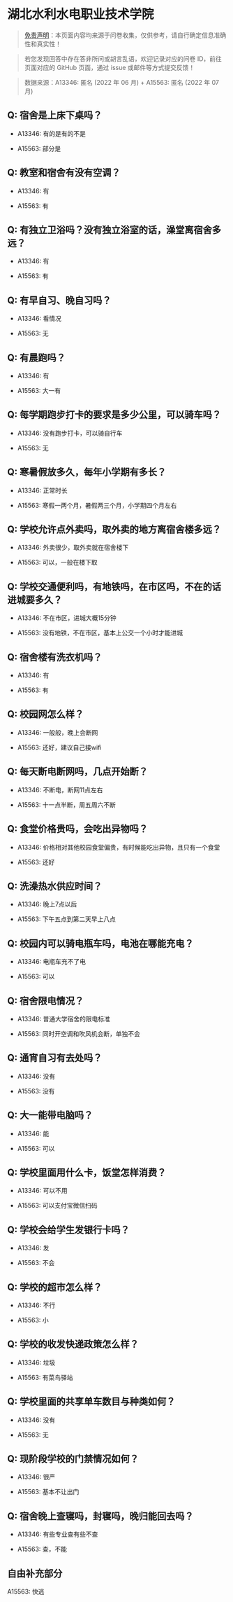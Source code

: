 # 湖北水利水电职业技术学院

> [免责声明](https://colleges.chat/#_3)：本页面内容均来源于问卷收集，仅供参考，请自行确定信息准确性和真实性！

> 若您发现回答中存在答非所问或胡言乱语，欢迎记录对应的问卷 ID，前往页面对应的 GitHub 页面，通过 issue 或邮件等方式提交反馈！

> 数据来源：A13346: 匿名 (2022 年 06 月) + A15563: 匿名 (2022 年 07 月)

## Q: 宿舍是上床下桌吗？

- A13346: 有的是有的不是

- A15563: 部分是

## Q: 教室和宿舍有没有空调？

- A13346: 有

- A15563: 有

## Q: 有独立卫浴吗？没有独立浴室的话，澡堂离宿舍多远？

- A13346: 有

- A15563: 有

## Q: 有早自习、晚自习吗？

- A13346: 看情况

- A15563: 无

## Q: 有晨跑吗？

- A13346: 有

- A15563: 大一有

## Q: 每学期跑步打卡的要求是多少公里，可以骑车吗？

- A13346: 没有跑步打卡，可以骑自行车

- A15563: 无

## Q: 寒暑假放多久，每年小学期有多长？

- A13346: 正常时长

- A15563: 寒假一两个月，暑假两三个月，小学期四个月左右

## Q: 学校允许点外卖吗，取外卖的地方离宿舍楼多远？

- A13346: 外卖很少，取外卖就在宿舍楼下

- A15563: 可以，一般在楼下取

## Q: 学校交通便利吗，有地铁吗，在市区吗，不在的话进城要多久？

- A13346: 不在市区，进城大概15分钟

- A15563: 没有地铁，不在市区，基本上公交一个小时才能进城

## Q: 宿舍楼有洗衣机吗？

- A13346: 有

- A15563: 有

## Q: 校园网怎么样？

- A13346: 一般般，晚上会断网

- A15563: 还好，建议自己接wifi

## Q: 每天断电断网吗，几点开始断？

- A13346: 不断电，断网11点左右

- A15563: 十一点半断，周五周六不断

## Q: 食堂价格贵吗，会吃出异物吗？

- A13346: 价格相对其他校园食堂偏贵，有时候能吃出异物，且只有一个食堂

- A15563: 还好

## Q: 洗澡热水供应时间？

- A13346: 晚上7点以后

- A15563: 下午五点到第二天早上八点

## Q: 校园内可以骑电瓶车吗，电池在哪能充电？

- A13346: 电瓶车充不了电

- A15563: 可以

## Q: 宿舍限电情况？

- A13346: 普通大学宿舍的限电标准

- A15563: 同时开空调和吹风机会断，单独不会

## Q: 通宵自习有去处吗？

- A13346: 没有

- A15563: 没有

## Q: 大一能带电脑吗？

- A13346: 能

- A15563: 可以

## Q: 学校里面用什么卡，饭堂怎样消费？

- A13346: 可以不用

- A15563: 可以支付宝微信扫码

## Q: 学校会给学生发银行卡吗？

- A13346: 发

- A15563: 不会

## Q: 学校的超市怎么样？

- A13346: 不行

- A15563: 小

## Q: 学校的收发快递政策怎么样？

- A13346: 垃圾

- A15563: 有菜鸟驿站

## Q: 学校里面的共享单车数目与种类如何？

- A13346: 没有

- A15563: 无

## Q: 现阶段学校的门禁情况如何？

- A13346: 很严

- A15563: 基本不让出门

## Q: 宿舍晚上查寝吗，封寝吗，晚归能回去吗？

- A13346: 有些专业查有些不查

- A15563: 查，不能

## 自由补充部分

A15563: 快逃